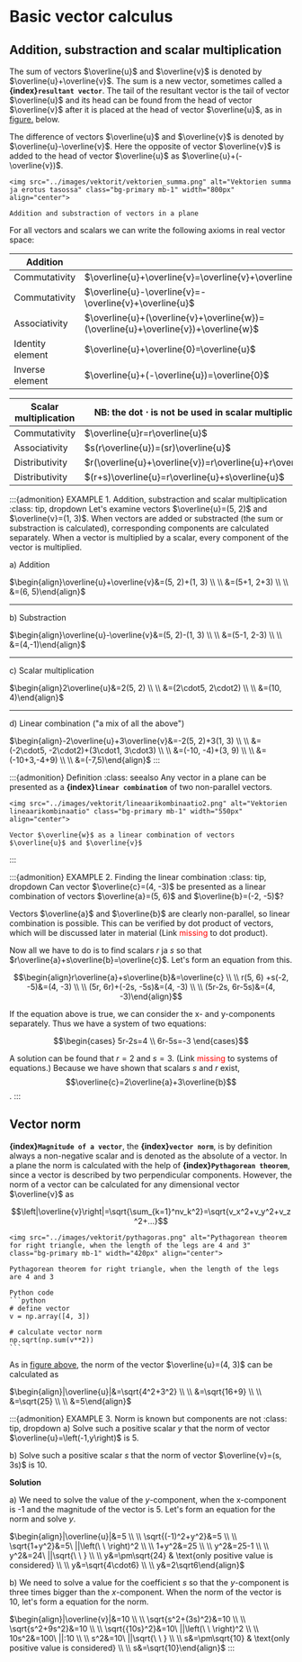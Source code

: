 # Basic vector calculus

## Addition, substraction and scalar multiplication

The sum of vectors $\overline{u}$ and $\overline{v}$ is denoted by $\overline{u}+\overline{v}$. The sum is a new vector, sometimes called a **{index}`resultant vector`**. The tail of the resultant vector is the tail of vector $\overline{u}$ and its head can be found from the head of vector $\overline{v}$ after it is placed at the head of vector $\overline{u}$, as in [figure.](sum_and_subs) below.

The difference of vectors $\overline{u}$ and $\overline{v}$ is denoted by $\overline{u}-\overline{v}$. Here the opposite of vector $\overline{v}$ is added to the head of vector $\overline{u}$ as $\overline{u}+(-\overline{v})$.

```{figure-md} sum_and_subs
<img src="../images/vektorit/vektorien_summa.png" alt="Vektorien summa ja erotus tasossa" class="bg-primary mb-1" width="800px" align="center">

Addition and substraction of vectors in a plane
```

For all vectors and scalars we can write the following axioms in real vector space:

| Addition         |                                                                                     |
| ---------------- | ----------------------------------------------------------------------------------- |
| Commutativity    | $\overline{u}+\overline{v}=\overline{v}+\overline{u}$                               |
| Commutativity    | $\overline{u}-\overline{v}=-\overline{v}+\overline{u}$                              |
| Associativity    | $\overline{u}+(\overline{v}+\overline{w})=(\overline{u}+\overline{v})+\overline{w}$ |
| Identity element | $\overline{u}+\overline{0}=\overline{u}$                                            |
| Inverse element  | $\overline{u}+(-\overline{u})=\overline{0}$                                         |

| Scalar multiplication | NB: the dot $\cdot$ is not be used in scalar multiplication! |
| ----------------------| ---------------------------------------------------------- |
| Commutativity         | $\overline{u}r=r\overline{u}$                              |
| Associativity         | $s(r\overline{u})=(sr)\overline{u}$                        |
| Distributivity        | $r(\overline{u}+\overline{v})=r\overline{u}+r\overline{v}$ |
| Distributivity        | $(r+s)\overline{u}=r\overline{u}+s\overline{u}$            |

:::{admonition} EXAMPLE 1. Addition, substraction and scalar multiplication
:class: tip, dropdown
Let's examine vectors $\overline{u}=(5, 2)$ and $\overline{v}=(1, 3)$. When vectors are added or substracted (the sum or substraction is calculated), corresponding components are calculated separately. When a vector is multiplied by a scalar, every component of the vector is multiplied.

$\text{a)}$ Addition

$\begin{align}\overline{u}+\overline{v}&=(5, 2)+(1, 3) \\ \\
&=(5+1, 2+3) \\ \\
&=(6, 5)\end{align}$
***
$\text{b)}$ Substraction

$\begin{align}\overline{u}-\overline{v}&=(5, 2)-(1, 3) \\ \\
&=(5-1, 2-3) \\ \\
&=(4,-1)\end{align}$
***
$\text{c)}$ Scalar multiplication

$\begin{align}2\overline{u}&=2(5, 2) \\ \\
&=(2\cdot5, 2\cdot2) \\ \\
&=(10, 4)\end{align}$
***
$\text{d)}$ Linear combination ("a mix of all the above")

$\begin{align}-2\overline{u}+3\overline{v}&=-2(5, 2)+3(1, 3) \\ \\
&=(-2\cdot5, -2\cdot2)+(3\cdot1, 3\cdot3) \\ \\
&=(-10, -4)+(3, 9) \\ \\
&=(-10+3,-4+9) \\ \\
&=(-7,5)\end{align}$
:::


:::{admonition} Definition
:class: seealso
Any vector in a plane can be presented as a **{index}`linear combination`** of two non-parallel vectors.
```{figure-md} markdown-fig
<img src="../images/vektorit/lineaarikombinaatio2.png" alt="Vektorien lineaarikombinaatio" class="bg-primary mb-1" width="550px" align="center">

Vector $\overline{w}$ as a linear combination of vectors $\overline{u}$ and $\overline{v}$
```

:::

:::{admonition} EXAMPLE 2. Finding the linear combination
:class: tip, dropdown
Can vector $\overline{c}=(4, -3)$ be presented as a linear combination of vectors $\overline{a}=(5, 6)$ and $\overline{b}=(-2, -5)$?

Vectors $\overline{a}$ and $\overline{b}$ are clearly non-parallel, so linear combination is possible. This can be verified by dot product of vectors, which will be discussed later in material (Link <font color="red">missing</font> to dot product).

Now all we have to do is to find scalars *r* ja *s* so that $r\overline{a}+s\overline{b}=\overline{c}$. Let's form an equation from this.

$$\begin{align}r\overline{a}+s\overline{b}&=\overline{c} \\ \\
r(5, 6) +s(-2, -5)&=(4, -3) \\ \\
(5r, 6r)+(-2s, -5s)&=(4, -3) \\ \\
(5r-2s, 6r-5s)&=(4, -3)\end{align}$$

If the equation above is true, we can consider the x- and y-components separately. Thus we have a system of two equations:

$$\begin{cases}
5r-2s=4 \\
6r-5s=-3
\end{cases}$$

A solution can be found that $r = 2$ and $s = 3$. (Link <font color="red">missing</font> to systems of equations.) Because we have shown that scalars *s* and *r* exist,
$$\overline{c}=2\overline{a}+3\overline{b}$$.
:::

## Vector norm

**{index}`Magnitude of a vector`**, the **{index}`vector norm`**, is by definition always a non-negative scalar and is denoted as the absolute of a vector. In a plane the norm is calculated with the help of **{index}`Pythagorean theorem`**, since a vector is described by two perpendicular components. However, the norm of a vector can be calculated for any dimensional vector $\overline{v}$ as

$$\left|\overline{v}\right|=\sqrt{\sum_{k=1}^nv_k^2}=\sqrt{v_x^2+v_y^2+v_z^2+...}$$

```{figure-md} Pythagorean
<img src="../images/vektorit/pythagoras.png" alt="Pythagorean theorem for right triangle, when the length of the legs are 4 and 3" class="bg-primary mb-1" width="420px" align="center">

Pythagorean theorem for right triangle, when the length of the legs are 4 and 3
```

````{margin}
Python code
```python
# define vector
v = np.array([4, 3]) 

# calculate vector norm
np.sqrt(np.sum(v**2))  
```
````

As in [figure above](Pythagorean), the norm of the vector $\overline{u}=(4, 3)$ can be calculated as

$\begin{align}|\overline{u}|&=\sqrt{4^2+3^2} \\ \\
&=\sqrt{16+9} \\ \\
&=\sqrt{25} \\ \\
&=5\end{align}$


:::{admonition} EXAMPLE 3. Norm is known but components are not
:class: tip, dropdown
a) Solve such a positive scalar *y* that the norm of vector $\overline{u}=\left(-1,y\right)$ is 5.

b) Solve such a positive scalar *s* that the norm of vector $\overline{v}=(s, 3s)$ is 10.

**Solution**

a) We need to solve the value of the *y*-component, when the x-component is -1 and the magnitude of the vector is 5. Let's form an equation for the norm and solve *y*.

$\begin{align}|\overline{u}|&=5 \\ \\
\sqrt{(-1)^2+y^2}&=5 \\ \\
\sqrt{1+y^2}&=5\ ||\left(\ \ \right)^2 \\ \\
1+y^2&=25 \\ \\
y^2&=25-1 \\ \\
y^2&=24\ ||\sqrt{\ \ } \\ \\
y&=\pm\sqrt{24} & \text{only positive value is considered} \\ \\
y&=\sqrt{4\cdot6} \\ \\
y&=2\sqrt6\end{align}$



b) We need to solve a value for the coefficient *s* so that the *y*-component is three times bigger than the *x*-component. When the norm of the vector is 10, let's form a equation for the norm.

$\begin{align}|\overline{v}|&=10 \\ \\
\sqrt{s^2+(3s)^2}&=10 \\ \\
\sqrt{s^2+9s^2}&=10 \\ \\
\sqrt{{10s}^2}&=10\ ||\left(\ \ \right)^2 \\ \\
10s^2&=100\ ||:10 \\ \\
s^2&=10\ ||\sqrt{\ \ } \\ \\
s&=\pm\sqrt{10} & \text{only positive value is considered} \\ \\
s&=\sqrt{10}\end{align}$
:::